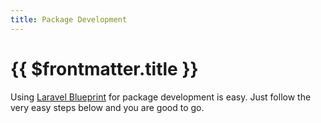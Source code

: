 ```yaml
---
title: Package Development
---
```


# {{ $frontmatter.title }}

Using [Laravel Blueprint](https://github.com/tjventurini/laravel-blueprint) for package development is easy. Just follow the very easy steps below and you are good to go.